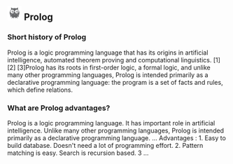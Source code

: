 ## ![Logo of Prolog](../images/Prolog.png) Prolog
### Short history of Prolog
Prolog is a logic programming language that has its origins in artificial intelligence, automated theorem proving and computational linguistics. [1] [2] [3]Prolog has its roots in first-order logic, a formal logic, and unlike many other programming languages, Prolog is intended primarily as a declarative programming language: the program is a set of facts and rules, which define relations.
### What are Prolog advantages?
Prolog is a logic programming language. It has important role in artificial intelligence. Unlike many other programming languages, Prolog is intended primarily as a declarative programming language. ... Advantages : 1. Easy to build database. Doesn't need a lot of programming effort. 2. Pattern matching is easy. Search is recursion based. 3 ...
